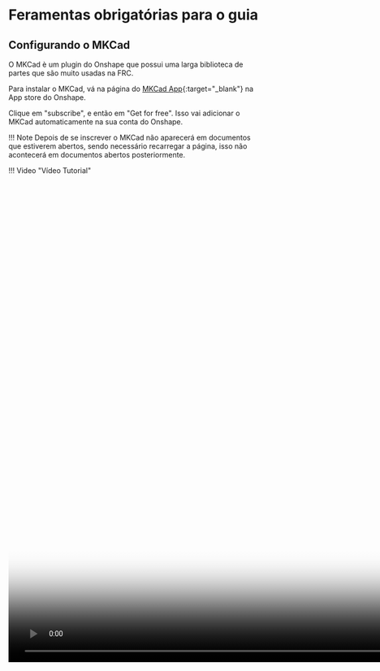 # Feramentas obrigatórias para o guia

## Configurando o MKCad

O MKCad è um plugin do Onshape que possui uma larga biblioteca de partes que são muito usadas na FRC.

Para instalar o MKCad, vá na página do [MKCad App](https://appstore.onshape.com/apps/Manufacturers%20Models/2ZT7X5D646R3LM3ZND7LGBTYRVM4SVH6CDDGM6I=/description "MKCad App Store Page"){:target="_blank"} na App store do Onshape.

Clique em "subscribe", e então em "Get for free". Isso vai adicionar o MKCad automaticamente na sua conta do Onshape.

!!! Note
    Depois de se inscrever o MKCad não aparecerá em documentos que estiverem abertos, sendo necessário recarregar a página, isso não acontecerá em documentos abertos posteriormente.

!!! Video "Vídeo Tutorial"
    <video width="1920" controls="true" allowfullscreen="true" poster="/img/learning-course/course-setup/required-course-tools/subscribe.webp">
      <source src="/img/learning-course/course-setup/required-course-tools/MKCADsetup.webm" type="video/webm">
      Your browser does not support the video tag.
    </video>

<br>
